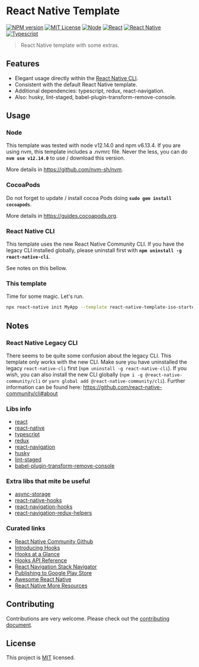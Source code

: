 # React Native Template

[![NPM version](https://img.shields.io/npm/v/react-native-template-iso-starter?logo=npm&color=CB0000)](https://www.npmjs.com/package/react-native-template-iso-starter)
[![MIT License](https://img.shields.io/npm/l/react-native-template-iso-starter)](https://opensource.org/licenses/MIT)
[![Node](https://img.shields.io/badge/node-12.14.0-1A5D00?logo=node.js)](https://nodejs.org/)
[![React](https://img.shields.io/badge/react-16.9.0-68D3FC?logo=react)](https://reactjs.org/)
[![React Native](https://img.shields.io/badge/react--native-0.61.5-68D3FC?logo=react)](https://facebook.github.io/react-native/)
[![Typescript](https://img.shields.io/badge/typescript-3.7.3-007ACC?logo=typescript)](https://www.typescriptlang.org/)


> React Native template with some extras.

## Features

- Elegant usage directly within the [React Native CLI](https://github.com/react-native-community/cli).
- Consistent with the default React Native template.
- Additional dependencies: typescript, redux, react-navigation.
- Also: husky, lint-staged, babel-plugin-transform-remove-console.

## Usage

### Node
This template was tested with node v12.14.0 and npm v6.13.4.
If you are using nvm, this template includes a .nvmrc file. Never the less, you can do **`nvm use v12.14.0`** to use / download this version.

More details in https://github.com/nvm-sh/nvm.

### CocoaPods
Do not forget to update / install cocoa Pods doing **`sudo gem install cocoapods`**.

More details in https://guides.cocoapods.org.

### React Native CLI
This template uses the new React Native Community CLI. If you have the legacy CLI installed globally, please uninstall first with **`npm uninstall -g react-native-cli`**.

See notes on this bellow.

### This template
Time for some magic. Let's run.

```sh
npx react-native init MyApp --template react-native-template-iso-starter
```

## Notes

### React Native Legacy CLI
There seems to be quite some confusion about the legacy CLI. This template only works with the new CLI. Make sure you have uninstalled the legacy `react-native-cli` first (`npm uninstall -g react-native-cli`). If you wish, you can also install the new CLI globally (`npm i -g @react-native-community/cli` or `yarn global add @react-native-community/cli`).
Further information can be found here: https://github.com/react-native-community/cli#about


### Libs info
- [react](https://reactjs.org)
- [react-native](https://facebook.github.io/react-native/)
- [typescript](https://www.typescriptlang.org)
- [redux](https://redux.js.org)
- [react-navigation](https://reactnavigation.org)
- [husky](https://github.com/typicode/husky)
- [lint-staged](https://github.com/okonet/lint-staged)
- [babel-plugin-transform-remove-console](https://github.com/babel/minify/tree/master/packages/babel-plugin-transform-remove-console)

### Extra libs that mite be useful

- [async-storage](https://github.com/react-native-community/async-storage)
- [react-native-hooks](https://github.com/react-native-community/react-native-hooks)
- [react-navigation-hooks](https://github.com/react-navigation/hooks)
- [react-navigation-redux-helpers](https://github.com/react-navigation/redux-helpers)

### Curated links
- [React Native Community Github](https://github.com/react-native-community)
- [Introducing Hooks](https://reactjs.org/docs/hooks-intro.html)
- [Hooks at a Glance](https://reactjs.org/docs/hooks-overview.html)
- [Hooks API Reference](https://reactjs.org/docs/hooks-reference.html)
- [React Navigation Stack Navigator](https://reactnavigation.org/docs/en/stack-navigator.html)
- [Publishing to Google Play Store](https://facebook.github.io/react-native/docs/signed-apk-android)
- [Awesome React Native](https://github.com/jondot/awesome-react-native)
- [React Native More Resources](https://facebook.github.io/react-native/docs/more-resources.html)

## Contributing

Contributions are very welcome. Please check out the [contributing document](CONTRIBUTING.md).

## License

This project is [MIT](LICENSE) licensed.
